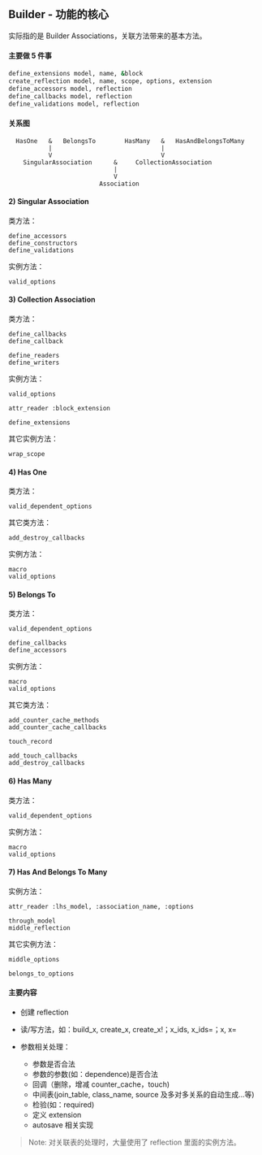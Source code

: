 ## Builder - 功能的核心

实际指的是 Builder Associations，关联方法带来的基本方法。

#### 主要做 5 件事

```ruby
define_extensions model, name, &block
create_reflection model, name, scope, options, extension
define_accessors model, reflection
define_callbacks model, reflection
define_validations model, reflection
```

#### 关系图

```
  HasOne   &   BelongsTo        HasMany   &   HasAndBelongsToMany
           |                              |
           V                              V
    SingularAssociation      &     CollectionAssociation
                             |
                             V   
                         Association
```


#### 2) Singular Association

类方法：

```
define_accessors
define_constructors
define_validations
```

实例方法：

```
valid_options
```

#### 3) Collection Association

类方法：

```
define_callbacks
define_callback

define_readers
define_writers
```

实例方法：

```
valid_options

attr_reader :block_extension

define_extensions
```

其它实例方法：

```
wrap_scope
```

#### 4) Has One

类方法：

```
valid_dependent_options
```

其它类方法：

```
add_destroy_callbacks
```

实例方法：

```
macro
valid_options
```

#### 5) Belongs To

类方法：

```
valid_dependent_options

define_callbacks
define_accessors
```

实例方法：

```
macro
valid_options
```

其它类方法：

```
add_counter_cache_methods
add_counter_cache_callbacks

touch_record

add_touch_callbacks
add_destroy_callbacks
```

#### 6) Has Many

类方法：

```
valid_dependent_options
```

实例方法：

```
macro
valid_options
```

#### 7) Has And Belongs To Many

实例方法：

```
attr_reader :lhs_model, :association_name, :options

through_model
middle_reflection
```

其它实例方法：

```
middle_options

belongs_to_options
```

#### 主要内容

- 创建 reflection

- 读/写方法，如：build_x, create_x, create_x!；x_ids, x_ids=；x, x=  

- 参数相关处理：
  - 参数是否合法  
  - 参数的参数(如：dependence)是否合法
  - 回调（删除，增减 counter_cache，touch)  
  - 中间表(join_table, class_name, source 及多对多关系的自动生成...等)  
  - 检验(如：required)  
  - 定义 extension
  - autosave 相关实现

> Note: 对关联表的处理时，大量使用了 reflection 里面的实例方法。
